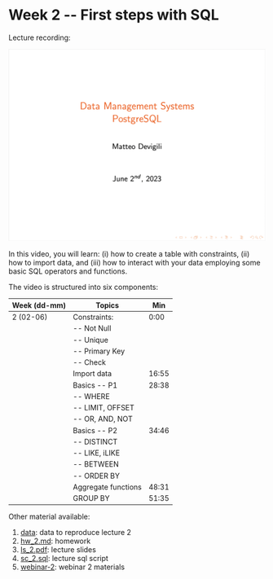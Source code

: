 # Week 2 -- First steps with SQL

Lecture recording:

[![Week 2](img/lecture2.png)](https://cityuni-my.sharepoint.com/:v:/r/personal/matteo_devigili_2_city_ac_uk/Documents/smm695/Week%202.mov?csf=1&web=1&e=Zqo8d5)

In this video, you will learn: (i) how to create a table with constraints, (ii) how to
import data, and (iii) how to interact with your data employing some basic SQL
operators and functions.

The video is structured into six components:

| Week (dd-mm) | Topics              | Min   |
| ------------ | ------------------- | ----- |
| 2 (02-06)    | Constraints:        | 0:00  |
|              | -- Not Null         |       |
|              | -- Unique           |       |
|              | -- Primary Key      |       |
|              | -- Check            |       |
|              | Import data         | 16:55 |
|              | Basics -- P1        | 28:38 |
|              | -- WHERE            |       |
|              | -- LIMIT, OFFSET    |       |
|              | -- OR, AND, NOT     |       |
|              | Basics -- P2        | 34:46 |
|              | -- DISTINCT         |       |
|              | -- LIKE, iLIKE      |       |
|              | -- BETWEEN          |       |
|              | -- ORDER BY         |       |
|              | Aggregate functions | 48:31 |
|              | GROUP BY            | 51:35 |

Other material available:

1. [data](https://github.com/mattDevigili/dms-smm695/blob/master/week-2/data): data to reproduce lecture 2
1. [hw_2.md](https://mattdevigili.github.io/dms-smm695/week-2/hw_2.html): homework
1. [ls_2.pdf](https://github.com/mattDevigili/dms-smm695/blob/master/week-2/ls_2.pdf): lecture slides
1. [sc_2.sql](https://github.com/mattDevigili/dms-smm695/blob/master/week-2/sc_2.sql): lecture sql script
1. [webinar-2](https://mattdevigili.github.io/dms-smm695/week-2/webinar-2/): webinar 2 materials
